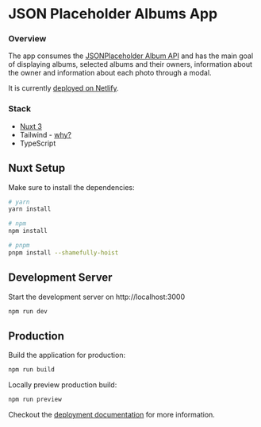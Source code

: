 # JSON Placeholder Albums App

### Overview

The app consumes the [JSONPlaceholder Album API](https://jsonplaceholder.typicode.com/) and has the main goal of displaying albums, selected albums and their owners, information about the owner and information about each photo through a modal.

It is currently [deployed on Netlify](https://jsonplaceholderalbums.netlify.app/).

### Stack

* [Nuxt 3](https://v3.nuxtjs.org/)
* Tailwind - [why?](https://adamwathan.me/css-utility-classes-and-separation-of-concerns/)
* TypeScript

## Nuxt Setup

Make sure to install the dependencies:

```bash
# yarn
yarn install

# npm
npm install

# pnpm
pnpm install --shamefully-hoist
```

## Development Server

Start the development server on http://localhost:3000

```bash
npm run dev
```

## Production

Build the application for production:

```bash
npm run build
```

Locally preview production build:

```bash
npm run preview
```

Checkout the [deployment documentation](https://v3.nuxtjs.org/guide/deploy/presets) for more information.
